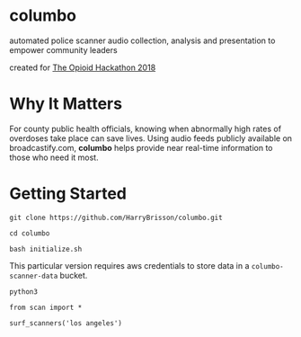 # columbo
automated police scanner audio collection, analysis and presentation to empower community leaders

created for [The Opioid Hackathon 2018](https://www.theopioidhackathon.com/)

# Why It Matters
For county public health officials, knowing when abnormally high rates of overdoses take place can save lives.  Using audio feeds publicly available on broadcastify.com, **columbo** helps provide near real-time information to those who need it most.

# Getting Started

`git clone https://github.com/HarryBrisson/columbo.git`

`cd columbo`

`bash initialize.sh`

This particular version requires aws credentials to store data in a `columbo-scanner-data` bucket.

`python3`

`from scan import *`

`surf_scanners('los angeles')`
